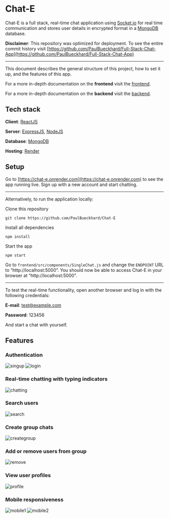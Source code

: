# Chat-E

Chat-E is a full stack, real-time chat application using [Socket.io](https://socket.io) for real time communication and stores user details in encrypted format in a [MongoDB](https://www.mongodb.com) database.

**Disclaimer**: This repository was optimized for deployment. To see the entire commit history visit [https://github.com/PaulBueckhard/Full-Stack-Chat-App](https://github.com/PaulBueckhard/Full-Stack-Chat-App)

---

This document describes the general structure of this project, how to set it up, and the features of this app.

For a more in-depth documentation on the **frontend** visit the [frontend](https://github.com/PaulBueckhard/Chat-E/tree/master/frontend).

For a more in-depth documentation on the **backend** visit the [backend](https://github.com/PaulBueckhard/Chat-E/tree/master/backend).

## Tech stack

**Client**: [ReactJS](https://react.dev)

**Server**: [ExpressJS](https://expressjs.com), [NodeJS](https://nodejs.org/en)

**Database**: [MongoDB](https://www.mongodb.com)

**Hosting**: [Render](https://render.com)

## Setup

Go to [https://chat-e.onrender.com](https://chat-e.onrender.com) to see the app running live. Sign up with a new account and start chatting.

---

Alternatively, to run the application locally:

Clone this repository

    git clone https://github.com/PaulBueckhard/Chat-E

Install all dependencies

    npm install

Start the app

    npm start

Go to `frontend/src/components/SingleChat.js` and change the `ENDPOINT` URL to “http://localhost:5000”. You should now be able to access Chat-E in your browser at “http://localhost:5000”.

---

To test the real-time functionality, open another browser and log in with the following credentials:

**E-mail**: test@example.com

**Password**: 123456

And start a chat with yourself.

## Features

### Authentication

![singup](screenshots/signup.png)
![login](screenshots/login.png)

### Real-time chatting with typing indicators

![chatting](screenshots/chatting.png)

### Search users

![search](screenshots/search.png)

### Create group chats

![creategroup](screenshots/creategroup.png)

### Add or remove users from group

![remove](screenshots/remove.png)

### View user profiles

![profile](screenshots/profile.png)

### Mobile responsiveness

![mobile1](screenshots/mobile1.png)
![mobile2](screenshots/mobile2.png)
